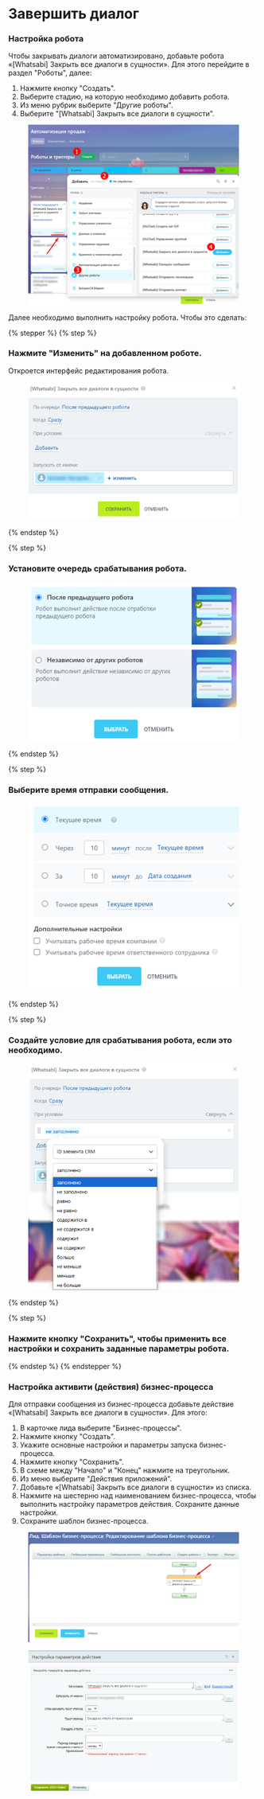 # Завершить диалог

### Настройка робота

Чтобы закрывать диалоги автоматизировано, добавьте робота «\[Whatsabi] Закрыть все диалоги в сущности». Для этого перейдите в раздел "Роботы", далее:

1. Нажмите кнопку "Создать".
2. Выберите стадию, на которую необходимо добавить робота.
3. Из меню рубрик выберите "Другие роботы".
4. Выберите "\[Whatsabi] Закрыть все диалоги в сущности".

<figure><img src="../../.gitbook/assets/Скриншот 03.07.25_01.17.56.png" alt=""><figcaption></figcaption></figure>

Далее необходимо выполнить настройку робот&#x430;**.**  Чтобы это сделать:

{% stepper %}
{% step %}
### Нажмите "Изменить" на добавленном роботе.

Откроется интерфейс редактирования робота.

<figure><img src="../../.gitbook/assets/Скриншот 03.07.25_01.39.39.png" alt=""><figcaption></figcaption></figure>
{% endstep %}

{% step %}
### Установите очередь срабатывания робота.

<figure><img src="../../.gitbook/assets/Скриншот 03.07.25_01.41.19.png" alt=""><figcaption></figcaption></figure>
{% endstep %}

{% step %}
### Выберите время отправки сообщения.

<figure><img src="../../.gitbook/assets/Скриншот 03.07.25_01.42.42.png" alt=""><figcaption></figcaption></figure>
{% endstep %}

{% step %}
### Создайте условие для срабатывания робота, если это необходимо.

<figure><img src="../../.gitbook/assets/Скриншот 03.07.25_01.44.34.png" alt=""><figcaption></figcaption></figure>
{% endstep %}

{% step %}
### Нажмите кнопку "Сохранить", чтобы применить все настройки и сохранить заданные параметры робота.
{% endstep %}
{% endstepper %}

### Настройка активити (действия) бизнес-процесса

Для отправки сообщения из бизнес-процесса добавьте действие «\[Whatsabi] Закрыть все диалоги в сущности». Для этого:&#x20;

1. В карточке лида выберите "Бизнес-процессы".
2. Нажмите кнопку "Создать".
3. Укажите основные настройки и параметры запуска бизнес-процесса.
4. Нажмите кнопку "Сохранить".
5. В схеме между "Начало" и "Конец" нажмите на треугольник.
6. Из меню выберите "Действия приложений".
7. Добавьте «\[Whatsabi] Закрыть все диалоги в сущности» из списка.
8. Нажмите на шестерню над наименованием бизнес-процесса, чтобы выполнить настройку параметров действия. Сохраните данные настройки.
9. Сохраните шаблон бизнес-процесса.



<figure><img src="../../.gitbook/assets/Скриншот 03.07.25_12.09.53.png" alt=""><figcaption></figcaption></figure>

<figure><img src="../../.gitbook/assets/Скриншот 03.07.25_12.12.00.png" alt=""><figcaption></figcaption></figure>
